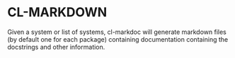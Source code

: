 CL-MARKDOWN
===========

Given a system or list of systems, cl-markdoc will generate
markdown files (by default one for each package) containing documentation containing the
docstrings and other information.
